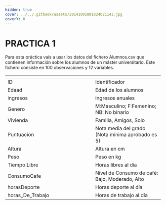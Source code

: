 ```yaml
---
hidden: true
cover: ../../.gitbook/assets/20141001081824021142.jpg
coverY: 0
---
```


# PRACTICA 1

Para esta práctica vais a usar los datos del fichero Alumnos.csv que contienen información sobre los alumnos de un máster universitario. Este fichero consiste en 100 observaciones y 12 variables.

<table data-header-hidden><thead><tr><th width="268"></th><th></th></tr></thead><tbody><tr><td>ID</td><td>Identificador</td></tr><tr><td>Edaad</td><td>Edad de los alumnos</td></tr><tr><td>ingresos</td><td>ingresos anuales</td></tr><tr><td>Genero</td><td>M:Masculino; F:Femenino; NB: No binario</td></tr><tr><td>Vivienda</td><td>Familia, Amigos, Solo</td></tr><tr><td>Puntuacion</td><td>Nota media del grado (Nota mínima aprobado es 5)</td></tr><tr><td>Altura</td><td>Altura en cm</td></tr><tr><td>Peso</td><td>Peso en kg</td></tr><tr><td>Tiempo.Libre</td><td>Horas libres al día</td></tr><tr><td>ConsumoCafe</td><td>Nivel de Consumo de café: Bajo, Moderado, Alto</td></tr><tr><td>horasDeporte</td><td>Horas deporte al día</td></tr><tr><td>horas_De_Trabajo</td><td>Horas de trabajo al día</td></tr></tbody></table>
